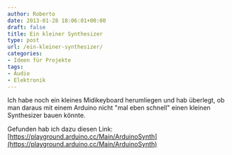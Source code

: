 ```yaml
---
author: Roberto
date: 2013-01-28 18:06:01+00:00
draft: false
title: Ein kleiner Synthesizer
type: post
url: /ein-kleiner-synthesizer/
categories:
- Ideen für Projekte
tags:
- Audio
- Elektronik
---
```


Ich habe noch ein kleines Midikeyboard herumliegen und hab überlegt, ob man daraus mit einem Arduino nicht "mal eben schnell" einen kleinen Synthesizer bauen könnte.

Gefunden hab ich dazu diesen Link: [https://playground.arduino.cc/Main/ArduinoSynth](https://playground.arduino.cc/Main/ArduinoSynth)
